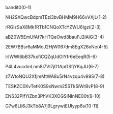 bandit0(0-1)



NH2SXQwcBdpmTEzi3bvBHMM9H66vVXjL(1-2)



rRGizSaX8Mk1RTb1CNQoXTcYZWU6lgzi(2-3)



aBZ0W5EmUfAf7kHTQeOwd8bauFJ2lAiG(3-4)



2EW7BBsr6aMMoJ2HjW067dm8EgX26xNe(4-5)



lrIWWI6bB37kxfiCQZqUdOIYfr6eEeqR(5-6)



P4L4vucdmLnm8I7Vl7jG1ApGSfjYKqJU(6-7)



z7WtoNQU2XfjmMtWA8u5rN4vzqu4v99S(7-8)



TESKZC0XvTetK0S9xNwm25STk5iWrBvP(8-9)



EN632PlfYiZbn3PhVK3XOGSlNInNE00t(9-10)



G7w8LIi6J3kTb8A7j9LgrywtEUlyyp6s(10-11)
